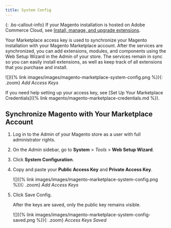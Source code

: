```yaml
---
title: System Config
---
```


{: .bs-callout-info}
If your Magento installation is hosted on Adobe Commerce Cloud, see [Install, manage, and upgrade extensions][1].

Your Marketplace access key is used to synchronize your Magento installation with your Magento Marketplace account. After the services are synchronized, you can add extensions, modules, and components using the Web Setup Wizard in the Admin of your store. The services remain in sync so you can easily install extensions, as well as keep track of all extensions that you purchase and install.

![]({% link images/images/magento-marketplace-system-config.png %}){: .zoom}
_Add Access Keys_

If you need help setting up your access key, see [Set Up Your Marketplace Credentials]({% link magento/magento-marketplace-credentials.md %}).

## Synchronize Magento with Your Marketplace Account

1. Log in to the Admin of your Magento store as a user with full administrator rights.

1. On the _Admin_ sidebar, go to **System** > _Tools_ > **Web Setup Wizard**.

1. Click **System Configuration**.

1. Copy and paste your **Public Access Key** and **Private Access Key**.

    ![]({% link images/images/magento-marketplace-system-config.png %}){: .zoom}
    _Add Access Keys_

1. Click <span class="btn">Save Config</span>.

   After the keys are saved, only the public key remains visible.

    ![]({% link images/images/magento-marketplace-system-config-saved.png %}){: .zoom}
    _Access Keys Saved_

[1]: https://marketplace.magento.com/
